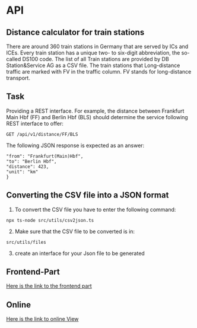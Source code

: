 
# API

## Distance calculator for train stations

There are around 360 train stations in Germany that are served by ICs and ICEs. Every train station has
a unique two- to six-digit abbreviation, the so-called DS100 code. The list of all
Train stations are provided by DB Station&Service AG as a CSV file. The train stations that
Long-distance traffic are marked with FV in the traffic column. FV stands for long-distance transport.

## Task 
Providing a REST interface. For example, the distance between
Frankfurt Main Hbf (FF) and Berlin Hbf (BLS) should determine the service following REST interface
to offer:

``` GET /api/v1/distance/FF/BLS ```

The following JSON response is expected as an answer:

``` {
"from": "Frankfurt(Main)Hbf",
"to": "Berlin Hbf",
"distance": 423,
"unit": "km"
} 
```


## Converting the CSV file into a JSON format

1. To convert the CSV file you have to enter the following command:

``` npx ts-node src/utils/csv2json.ts ```


2. Make sure that the CSV file to be converted is in:

``` src/utils/files ```

3. create an interface for your Json file to be generated  


## Frontend-Part

[Here is the link to the frontend part](https://github.com/MehmetC80/db-frontend)


## Online 

[Here is the link to online View](https://d-bahn.memozone.de/)